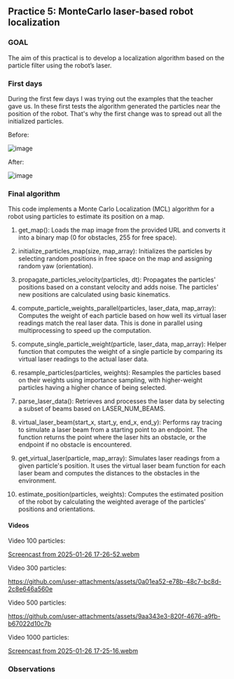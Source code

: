 ## Practice 5: MonteCarlo laser-based robot localization

### GOAL

The aim of this practical is to develop a localization algorithm based on the particle filter using the robot’s laser.

### First days

During the first few days I was trying out the examples that the teacher gave us. In these first tests the algorithm generated the particles near the position of the robot. That's why the first change was to spread out all the initialized particles.

Before:

![image](https://github.com/user-attachments/assets/be134b4a-b3d2-492f-a1f1-b73edade4292)

After:

![image](https://github.com/user-attachments/assets/b9a1d542-fa06-4d3e-9ed4-7890c848eebf)



### Final algorithm

This code implements a Monte Carlo Localization (MCL) algorithm for a robot using particles to estimate its position on a map.

  1. get_map(): Loads the map image from the provided URL and converts it into a binary map (0 for obstacles, 255 for free space).

  2. initialize_particles_map(size, map_array): Initializes the particles by selecting random positions in free space on the map and assigning random yaw (orientation).

  3. propagate_particles_velocity(particles, dt): Propagates the particles' positions based on a constant velocity and adds noise. The particles' new positions are calculated using basic kinematics.

  4. compute_particle_weights_parallel(particles, laser_data, map_array): Computes the weight of each particle based on how well its virtual laser readings match the real laser data. This is done in parallel using multiprocessing to speed up the computation.

  5. compute_single_particle_weight(particle, laser_data, map_array): Helper function that computes the weight of a single particle by comparing its virtual laser readings to the actual laser data.

  6. resample_particles(particles, weights): Resamples the particles based on their weights using importance sampling, with higher-weight particles having a higher chance of being selected.

  7. parse_laser_data(): Retrieves and processes the laser data by selecting a subset of beams based on LASER_NUM_BEAMS.

  8. virtual_laser_beam(start_x, start_y, end_x, end_y): Performs ray tracing to simulate a laser beam from a starting point to an endpoint. The function returns the point where the laser hits an obstacle, or the endpoint if no obstacle is encountered.

  9. get_virtual_laser(particle, map_array): Simulates laser readings from a given particle's position. It uses the virtual laser beam function for each laser beam and computes the distances to the obstacles in the environment.

  10. estimate_position(particles, weights): Computes the estimated position of the robot by calculating the weighted average of the particles' positions and orientations.

#### Videos

Video 100 particles:


[Screencast from 2025-01-26 17-26-52.webm](https://github.com/user-attachments/assets/d90071a0-db00-406e-a4f6-bb346f2f6133)

Video 300 particles:



https://github.com/user-attachments/assets/0a01ea52-e78b-48c7-bc8d-2c8e646a560e



Video 500 particles:



https://github.com/user-attachments/assets/9aa343e3-820f-4676-a9fb-b67022d10c7b


Video 1000 particles:



[Screencast from 2025-01-26 17-25-16.webm](https://github.com/user-attachments/assets/8d18f1b0-b741-4102-b1cd-7845bd4fc64b)



### Observations
